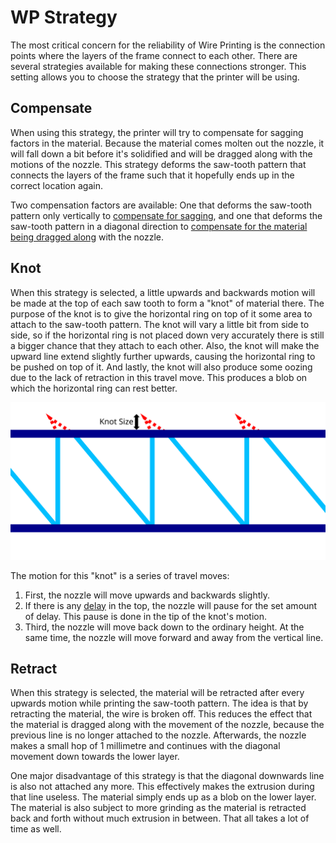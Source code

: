 WP Strategy
====
The most critical concern for the reliability of Wire Printing is the connection points where the layers of the frame connect to each other. There are several strategies available for making these connections stronger. This setting allows you to choose the strategy that the printer will be using.

Compensate
----
When using this strategy, the printer will try to compensate for sagging factors in the material. Because the material comes molten out the nozzle, it will fall down a bit before it's solidified and will be dragged along with the motions of the nozzle. This strategy deforms the saw-tooth pattern that connects the layers of the frame such that it hopefully ends up in the correct location again.

Two compensation factors are available: One that deforms the saw-tooth pattern only vertically to [compensate for sagging](wireframe_fall_down.md), and one that deforms the saw-tooth pattern in a diagonal direction to [compensate for the material being dragged along](wireframe_drag_along.md) with the nozzle.

Knot
----
When this strategy is selected, a little upwards and backwards motion will be made at the top of each saw tooth to form a "knot" of material there. The purpose of the knot is to give the horizontal ring on top of it some area to attach to the saw-tooth pattern. The knot will vary a little bit from side to side, so if the horizontal ring is not placed down very accurately there is still a bigger chance that they attach to each other. Also, the knot will make the upward line extend slightly further upwards, causing the horizontal ring to be pushed on top of it. And lastly, the knot will also produce some oozing due to the lack of retraction in this travel move. This produces a blob on which the horizontal ring can rest better.

![Where the knot is drawn and what its size entails](images/wireframe_top_jump.svg)

The motion for this "knot" is a series of travel moves:
1. First, the nozzle will move upwards and backwards slightly.
2. If there is any [delay](wireframe_top_delay.md) in the top, the nozzle will pause for the set amount of delay. This pause is done in the tip of the knot's motion.
3. Third, the nozzle will move back down to the ordinary height. At the same time, the nozzle will move forward and away from the vertical line.

Retract
----
When this strategy is selected, the material will be retracted after every upwards motion while printing the saw-tooth pattern. The idea is that by retracting the material, the wire is broken off. This reduces the effect that the material is dragged along with the movement of the nozzle, because the previous line is no longer attached to the nozzle. Afterwards, the nozzle makes a small hop of 1 millimetre and continues with the diagonal movement down towards the lower layer.

One major disadvantage of this strategy is that the diagonal downwards line is also not attached any more. This effectively makes the extrusion during that line useless. The material simply ends up as a blob on the lower layer. The material is also subject to more grinding as the material is retracted back and forth without much extrusion in between. That all takes a lot of time as well.